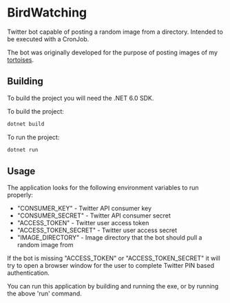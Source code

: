 # BirdWatching

Twitter bot capable of posting a random image from a directory. Intended to be executed with a CronJob.

The bot was originally developed for the purpose of posting images of my [tortoises](https://twitter.com/OurTortoiseLife).

## Building

To build the project you will need the .NET 6.0 SDK.

To build the project:

```bash
dotnet build
```

To run the project:

```bash
dotnet run
```

## Usage

The application looks for the following environment variables to run properly:

- "CONSUMER_KEY" - Twitter API consumer key
- "CONSUMER_SECRET" - Twitter API consumer secret
- "ACCESS_TOKEN" - Twitter user access token
- "ACCESS_TOKEN_SECRET" - Twitter user access secret
- "IMAGE_DIRECTORY" - Image directory that the bot should pull a random image from

If the bot is missing "ACCESS_TOKEN" or "ACCESS_TOKEN_SECRET" it will try to open a browser window for the user to complete Twitter PIN based authentication.

You can run this application by building and running the exe, or by running the above 'run' command.
